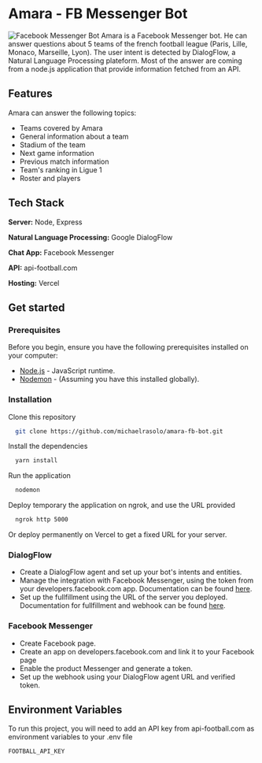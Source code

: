 
# Amara - FB Messenger Bot
![Facebook Messenger Bot](https://res.cloudinary.com/dwccdtirq/image/upload/v1697498988/amara_qbrceq.jpg)
Amara is a Facebook Messenger bot. He can answer questions about 5 teams of the french football league (Paris, Lille, Monaco, Marseille, Lyon).
The user intent is detected by DialogFlow, a Natural Language Processing plateform. Most of the answer are coming from a node.js application that provide information fetched from an API.


## Features
Amara can answer the following topics:
- Teams covered by Amara
- General information about a team
- Stadium of the team
- Next game information
- Previous match information
- Team's ranking in Ligue 1
- Roster and players


## Tech Stack
**Server:** Node, Express

**Natural Language Processing:** Google DialogFlow

**Chat App:** Facebook Messenger

**API:** api-football.com

**Hosting:** Vercel





## Get started

### Prerequisites

Before you begin, ensure you have the following prerequisites installed on your computer:

- [Node.js](https://nodejs.org/) - JavaScript runtime.
- [Nodemon](https://nodemon.io/) - (Assuming you have this installed globally).

### Installation
Clone this repository

```bash
  git clone https://github.com/michaelrasolo/amara-fb-bot.git
```

Install the dependencies

```bash
  yarn install
```
Run the application
```bash
  nodemon
```
Deploy temporary the application on ngrok, and use the URL provided
```bash
  ngrok http 5000
```
Or deploy permanently on Vercel to get a fixed URL for your server.
### DialogFlow 
- Create a DialogFlow agent and set up your bot's intents and entities.
- Manage the integration with Facebook Messenger, using the token from your developers.facebook.com app. Documentation can be found [here](https://cloud.google.com/dialogflow/es/docs/integrations/facebook?hl=fr).
- Set up the fullfillment using the URL of the server you deployed. Documentation for fullfillment and webhook can be found [here](https://cloud.google.com/dialogflow/es/docs/fulfillment-overview).

### Facebook Messenger 
- Create Facebook page.
- Create an app on developers.facebook.com and link it to your Facebook page
- Enable the product Messenger and generate a token.
- Set up the webhook using your DialogFlow agent URL and verified token.
## Environment Variables

To run this project, you will need to add an API key from api-football.com as environment variables to your .env file

`FOOTBALL_API_KEY`



